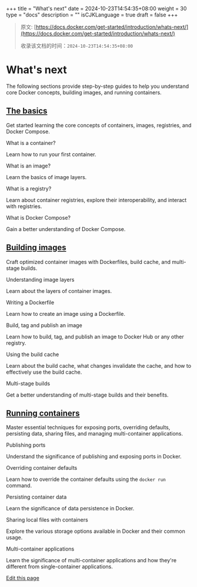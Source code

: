 +++
title = "What's next"
date = 2024-10-23T14:54:35+08:00
weight = 30
type = "docs"
description = ""
isCJKLanguage = true
draft = false
+++

> 原文: [https://docs.docker.com/get-started/introduction/whats-next/](https://docs.docker.com/get-started/introduction/whats-next/)
>
> 收录该文档的时间：`2024-10-23T14:54:35+08:00`

# What's next

The following sections provide step-by-step guides to help you understand core Docker concepts, building images, and running containers.

## [The basics](https://docs.docker.com/get-started/introduction/whats-next/#the-basics)

Get started learning the core concepts of containers, images, registries, and Docker Compose.

What is a container?

Learn how to run your first container.

What is an image?

Learn the basics of image layers.

What is a registry?

Learn about container registries, explore their interoperability, and interact with registries.

What is Docker Compose?

Gain a better understanding of Docker Compose.

## [Building images](https://docs.docker.com/get-started/introduction/whats-next/#building-images)

Craft optimized container images with Dockerfiles, build cache, and multi-stage builds.

Understanding image layers

Learn about the layers of container images.

Writing a Dockerfile

Learn how to create an image using a Dockerfile.

Build, tag and publish an image

Learn how to build, tag, and publish an image to Docker Hub or any other registry.

Using the build cache

Learn about the build cache, what changes invalidate the cache, and how to effectively use the build cache.

Multi-stage builds

Get a better understanding of multi-stage builds and their benefits.

## [Running containers](https://docs.docker.com/get-started/introduction/whats-next/#running-containers)

Master essential techniques for exposing ports, overriding defaults, persisting data, sharing files, and managing multi-container applications.

Publishing ports

Understand the significance of publishing and exposing ports in Docker.

Overriding container defaults

Learn how to override the container defaults using the `docker run` command.

Persisting container data

Learn the significance of data persistence in Docker.

Sharing local files with containers

Explore the various storage options available in Docker and their common usage.

Multi-container applications

Learn the significance of multi-container applications and how they're different from single-container applications.

[Edit this page](https://github.com/docker/docs/edit/main/content/get-started/introduction/whats-next.md)
